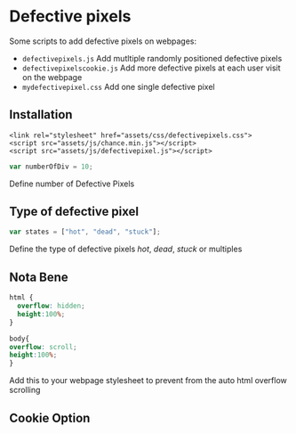 # Defective pixels
Some scripts to add defective pixels on webpages:
 
 * `defectivepixels.js` Add mutltiple randomly positioned defective pixels 
 * `defectivepixelscookie.js` Add more defective pixels at each user visit on the webpage
 * `mydefectivepixel.css` Add one single defective pixel

## Installation 
    
    <link rel="stylesheet" href="assets/css/defectivepixels.css">
    <script src="assets/js/chance.min.js"></script>
    <script src="assets/js/defectivepixel.js"></script>
    
    
```javascript
var numberOfDiv = 10; 
```
Define number of Defective Pixels



## Type of defective pixel 

```javascript
var states = ["hot", "dead", "stuck"]; 
```
Define the type of defective pixels *hot*, *dead*, *stuck* or multiples



## Nota Bene 


```css
html { 	
  overflow: hidden;	
  height:100%;
}

body{
overflow: scroll;
height:100%;
}
```
Add this to your webpage stylesheet to prevent from the auto html overflow scrolling 


## Cookie Option 


